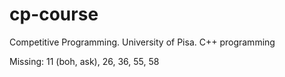 # cp-course
Competitive Programming. University of Pisa. C++ programming

Missing: 11 (boh, ask), 26, 36, 55, 58